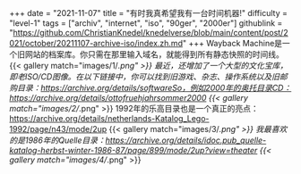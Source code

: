 +++
date = "2021-11-07"
title = "有时我真希望我有一台时间机器!"
difficulty = "level-1"
tags = ["archiv", "internet", "iso", "90ger", "2000er"]
githublink = "https://github.com/ChristianKnedel/knedelverse/blob/main/content/post/2021/october/20211107-archive-iso/index.zh.md"
+++
Wayback Machine是一个旧网站的档案库。你只需在那里输入域名，就能得到所有静态快照的时间线。
{{< gallery match="images/1/*.png" >}}
最近，还增加了一个大型的文化宝库，即老ISO/CD图像。在以下链接中，你可以找到旧游戏、杂志、操作系统以及旧邮购目录：https://archive.org/details/softwareSo，例如2000年的奥托目录CD：https://archive.org/details/ottofruehjahrsommer2000
{{< gallery match="images/2/*.png" >}}
1992年的乐高目录也是一个真正的亮点：https://archive.org/details/netherlands-Katalog_Lego-1992/page/n43/mode/2up
{{< gallery match="images/3/*.png" >}}
我最喜欢的是1986年的Quelle目录：https://archive.org/details/idoc.pub_quelle-katalog-herbst-winter-1986-87/page/899/mode/2up?view=theater
{{< gallery match="images/4/*.png" >}}
